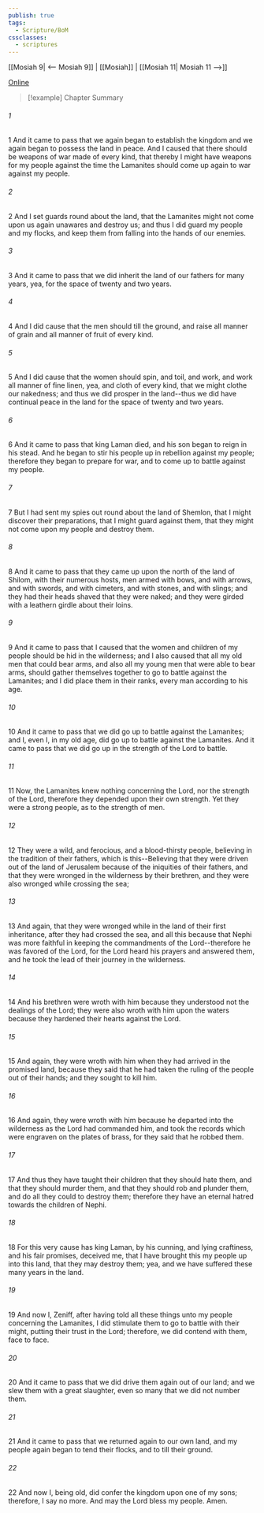 ```yaml
---
publish: true
tags:
  - Scripture/BoM
cssclasses:
  - scriptures
---
```

[[Mosiah 9| <-- Mosiah 9]] | [[Mosiah]] | [[Mosiah 11| Mosiah 11 -->]]

[Online](https://churchofjesuschrist.org/study/scriptures/bofm/mosiah/10?lang=eng)

>[!example] Chapter Summary
>
###### 1
1 And it came to pass that we again began to establish the kingdom and we again began to possess the land in peace. And I caused that there should be weapons of war made of every kind, that thereby I might have weapons for my people against the time the Lamanites should come up again to war against my people.
###### 2
2 And I set guards round about the land, that the Lamanites might not come upon us again unawares and destroy us; and thus I did guard my people and my flocks, and keep them from falling into the hands of our enemies.
###### 3
3 And it came to pass that we did inherit the land of our fathers for many years, yea, for the space of twenty and two years.
###### 4
4 And I did cause that the men should till the ground, and raise all manner of grain and all manner of fruit of every kind.
###### 5
5 And I did cause that the women should spin, and toil, and work, and work all manner of fine linen, yea, and cloth of every kind, that we might clothe our nakedness; and thus we did prosper in the land--thus we did have continual peace in the land for the space of twenty and two years.
###### 6
6 And it came to pass that king Laman died, and his son began to reign in his stead. And he began to stir his people up in rebellion against my people; therefore they began to prepare for war, and to come up to battle against my people.
###### 7
7 But I had sent my spies out round about the land of Shemlon, that I might discover their preparations, that I might guard against them, that they might not come upon my people and destroy them.
###### 8
8 And it came to pass that they came up upon the north of the land of Shilom, with their numerous hosts, men armed with bows, and with arrows, and with swords, and with cimeters, and with stones, and with slings; and they had their heads shaved that they were naked; and they were girded with a leathern girdle about their loins.
###### 9
9 And it came to pass that I caused that the women and children of my people should be hid in the wilderness; and I also caused that all my old men that could bear arms, and also all my young men that were able to bear arms, should gather themselves together to go to battle against the Lamanites; and I did place them in their ranks, every man according to his age.
###### 10
10 And it came to pass that we did go up to battle against the Lamanites; and I, even I, in my old age, did go up to battle against the Lamanites. And it came to pass that we did go up in the strength of the Lord to battle.
###### 11
11 Now, the Lamanites knew nothing concerning the Lord, nor the strength of the Lord, therefore they depended upon their own strength. Yet they were a strong people, as to the strength of men.
###### 12
12 They were a wild, and ferocious, and a blood-thirsty people, believing in the tradition of their fathers, which is this--Believing that they were driven out of the land of Jerusalem because of the iniquities of their fathers, and that they were wronged in the wilderness by their brethren, and they were also wronged while crossing the sea;
###### 13
13 And again, that they were wronged while in the land of their first inheritance, after they had crossed the sea, and all this because that Nephi was more faithful in keeping the commandments of the Lord--therefore he was favored of the Lord, for the Lord heard his prayers and answered them, and he took the lead of their journey in the wilderness.
###### 14
14 And his brethren were wroth with him because they understood not the dealings of the Lord; they were also wroth with him upon the waters because they hardened their hearts against the Lord.
###### 15
15 And again, they were wroth with him when they had arrived in the promised land, because they said that he had taken the ruling of the people out of their hands; and they sought to kill him.
###### 16
16 And again, they were wroth with him because he departed into the wilderness as the Lord had commanded him, and took the records which were engraven on the plates of brass, for they said that he robbed them.
###### 17
17 And thus they have taught their children that they should hate them, and that they should murder them, and that they should rob and plunder them, and do all they could to destroy them; therefore they have an eternal hatred towards the children of Nephi.
###### 18
18 For this very cause has king Laman, by his cunning, and lying craftiness, and his fair promises, deceived me, that I have brought this my people up into this land, that they may destroy them; yea, and we have suffered these many years in the land.
###### 19
19 And now I, Zeniff, after having told all these things unto my people concerning the Lamanites, I did stimulate them to go to battle with their might, putting their trust in the Lord; therefore, we did contend with them, face to face.
###### 20
20 And it came to pass that we did drive them again out of our land; and we slew them with a great slaughter, even so many that we did not number them.
###### 21
21 And it came to pass that we returned again to our own land, and my people again began to tend their flocks, and to till their ground.
###### 22
22 And now I, being old, did confer the kingdom upon one of my sons; therefore, I say no more. And may the Lord bless my people. Amen.




